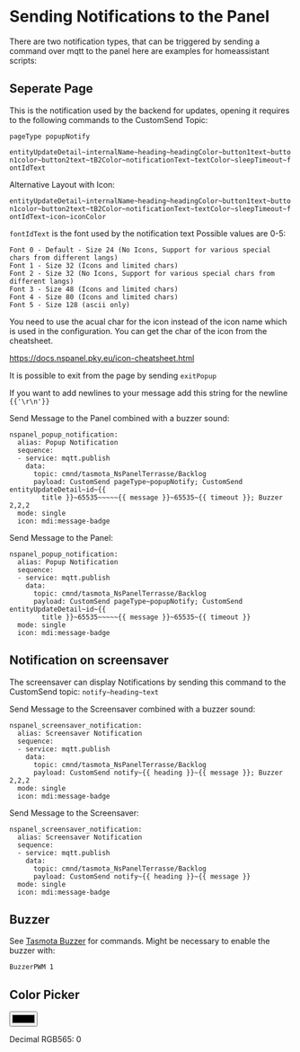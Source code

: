 # Sending Notifications to the Panel

There are two notification types, that can be triggered by sending a command over mqtt to the panel here are examples for homeassistant scripts:

## Seperate Page

This is the notification used by the backend for updates, opening it requires to the following commands to the CustomSend Topic:
   
`pageType popupNotify`
   
`entityUpdateDetail~internalName~heading~headingColor~button1text~button1color~button2text~tB2Color~notificationText~textColor~sleepTimeout~fontIdText`

Alternative Layout with Icon:

`entityUpdateDetail~internalName~heading~headingColor~button1text~button1color~button2text~tB2Color~notificationText~textColor~sleepTimeout~fontIdText~icon~iconColor`


`fontIdText` is the font used by the notification text
Possible values are 0-5:
```
Font 0 - Default - Size 24 (No Icons, Support for various special chars from different langs)
Font 1 - Size 32 (Icons and limited chars)
Font 2 - Size 32 (No Icons, Support for various special chars from different langs)
Font 3 - Size 48 (Icons and limited chars)
Font 4 - Size 80 (Icons and limited chars)
Font 5 - Size 128 (ascii only)
```

You need to use the acual char for the icon instead of the icon name which is used in the configuration. You can get the char of the icon from the cheatsheet.

https://docs.nspanel.pky.eu/icon-cheatsheet.html




It is possible to exit from the page by sending `exitPopup`
  
If you want to add newlines to your message add this string for the newline `{{'\r\n'}}`

Send Message to the Panel combined with a buzzer sound:
   
```
nspanel_popup_notification:
  alias: Popup Notification
  sequence:
  - service: mqtt.publish
    data:
      topic: cmnd/tasmota_NsPanelTerrasse/Backlog
      payload: CustomSend pageType~popupNotify; CustomSend entityUpdateDetail~id~{{
        title }}~65535~~~~~{{ message }}~65535~{{ timeout }}; Buzzer 2,2,2
  mode: single
  icon: mdi:message-badge
```

Send Message to the Panel:
   
```
nspanel_popup_notification:
  alias: Popup Notification
  sequence:
  - service: mqtt.publish
    data:
      topic: cmnd/tasmota_NsPanelTerrasse/Backlog
      payload: CustomSend pageType~popupNotify; CustomSend entityUpdateDetail~id~{{
        title }}~65535~~~~~{{ message }}~65535~{{ timeout }}
  mode: single
  icon: mdi:message-badge
```


## Notification on screensaver

The screensaver can display Notifications by sending this command to the CustomSend topic: `notify~heading~text`
   

Send Message to the Screensaver combined with a buzzer sound:
   
```
nspanel_screensaver_notification:
  alias: Screensaver Notification
  sequence:
  - service: mqtt.publish
    data:
      topic: cmnd/tasmota_NsPanelTerrasse/Backlog
      payload: CustomSend notify~{{ heading }}~{{ message }}; Buzzer 2,2,2
  mode: single
  icon: mdi:message-badge
```

Send Message to the Screensaver:
   
```
nspanel_screensaver_notification:
  alias: Screensaver Notification
  sequence:
  - service: mqtt.publish
    data:
      topic: cmnd/tasmota_NsPanelTerrasse/Backlog
      payload: CustomSend notify~{{ heading }}~{{ message }}
  mode: single
  icon: mdi:message-badge
```

## Buzzer

See <a href="https://tasmota.github.io/docs/Buzzer/#buzzer-command">Tasmota Buzzer</a> for commands.
Might be necessary to enable the buzzer with:
```
BuzzerPWM 1
```


## Color Picker
<input type="color" id="colorpicker" onchange="conv565()" value="#000000">

<p id="out">Decimal RGB565: 0</p>

<script>

function hexToRgb(hex) {
  var result = /^#?([a-f\d]{2})([a-f\d]{2})([a-f\d]{2})$/i.exec(hex);
  return result ? {
    red: parseInt(result[1], 16),
    green: parseInt(result[2], 16),
    blue: parseInt(result[3], 16)
  } : null;
}

function rgb_dec565(rgb) {
  return ((Math.floor(rgb.red / 255 * 31) << 11) | (Math.floor(rgb.green / 255 * 63) << 5) | (Math.floor(rgb.blue / 255 * 31)));
}

function conv565() {
  var x = document.getElementById("colorpicker").value;
  document.getElementById("out").innerHTML = "Decimal RGB565: " + rgb_dec565(hexToRgb(x));
}
</script>


